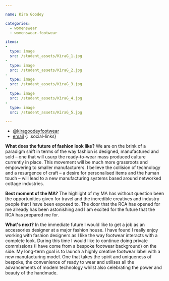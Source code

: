 ```yaml
---

name: Kira Goodey

categories:
  - womenswear
  - womenswear-footwear

items:
-
  type: image
  src: /student_assets/KiraG_1.jpg
-
  type: image
  src: /student_assets/KiraG_2.jpg
-
  type: image
  src: /student_assets/KiraG_3.jpg
-
  type: image
  src: /student_assets/KiraG_4.jpg
-
  type: image
  src: /student_assets/KiraG_5.jpg

---
```

* [@kiragoodeyfootwear](https://www.instagram.com/kiragoodeyfootwear/)
* [email](mailto:kira.goodey@network.rca.ac.uk)
{: .social-links}

**What does the future of fashion look like?**
We are on the brink of a paradigm shift in terms of the way fashion is designed, manufactured and sold – one that will usurp the ready-to-wear mass produced culture currently in place. This movement will be much more grassroots and empowering to smaller manufacturers. I believe the collision of technology and a resurgence of craft – a desire for personalised items and the human touch – will lead to a new manufacturing systems based around networked cottage industries.

**Best moment of the MA?**
The highlight of my MA has without question been the opportunities given for travel and the incredible creatives and industry people that I have been exposed to. The door that the RCA has opened for me already has been astonishing and I am excited for the future that the RCA has prepared me for.

**What's next?**
In the immediate future I would like to get a job as an accessories designer at a major fashion house. I have found I really enjoy working with fashion designers as I like the way footwear interacts with a complete look. During this time I would like to continue doing private commissions (I have come from a bespoke footwear background) on the side. My long-term goal is to launch a highly creative footwear label with a new manufacturing model. One that takes the spirit and uniqueness of bespoke, the convenience of ready to wear and utilises all the advancements of modem technology whilst also celebrating the power and beauty of the handmade.
